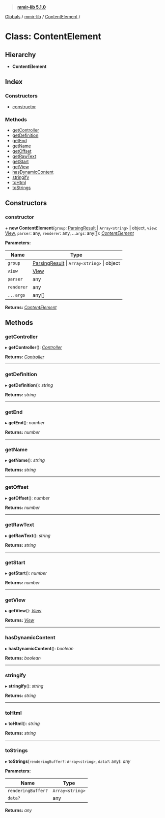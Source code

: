 > **[mmir-lib 5.1.0](../README.md)**

[Globals](../README.md) / [mmir-lib](../modules/mmir_lib.md) / [ContentElement](mmir_lib.contentelement.md) /

# Class: ContentElement

## Hierarchy

* **ContentElement**

## Index

### Constructors

* [constructor](mmir_lib.contentelement.md#constructor)

### Methods

* [getController](mmir_lib.contentelement.md#getcontroller)
* [getDefinition](mmir_lib.contentelement.md#getdefinition)
* [getEnd](mmir_lib.contentelement.md#getend)
* [getName](mmir_lib.contentelement.md#getname)
* [getOffset](mmir_lib.contentelement.md#getoffset)
* [getRawText](mmir_lib.contentelement.md#getrawtext)
* [getStart](mmir_lib.contentelement.md#getstart)
* [getView](mmir_lib.contentelement.md#getview)
* [hasDynamicContent](mmir_lib.contentelement.md#hasdynamiccontent)
* [stringify](mmir_lib.contentelement.md#stringify)
* [toHtml](mmir_lib.contentelement.md#tohtml)
* [toStrings](mmir_lib.contentelement.md#tostrings)

## Constructors

###  constructor

\+ **new ContentElement**(`group`: [ParsingResult](mmir_lib.parsingresult.md) | `Array<string>` | object, `view`: [View](mmir_lib.view.md), `parser`: any, `renderer`: any, ...`args`: any[]): *[ContentElement](mmir_lib.contentelement.md)*

**Parameters:**

Name | Type |
------ | ------ |
`group` | [ParsingResult](mmir_lib.parsingresult.md) \| `Array<string>` \| object |
`view` | [View](mmir_lib.view.md) |
`parser` | any |
`renderer` | any |
`...args` | any[] |

**Returns:** *[ContentElement](mmir_lib.contentelement.md)*

## Methods

###  getController

▸ **getController**(): *[Controller](mmir_lib.controller.md)*

**Returns:** *[Controller](mmir_lib.controller.md)*

___

###  getDefinition

▸ **getDefinition**(): *string*

**Returns:** *string*

___

###  getEnd

▸ **getEnd**(): *number*

**Returns:** *number*

___

###  getName

▸ **getName**(): *string*

**Returns:** *string*

___

###  getOffset

▸ **getOffset**(): *number*

**Returns:** *number*

___

###  getRawText

▸ **getRawText**(): *string*

**Returns:** *string*

___

###  getStart

▸ **getStart**(): *number*

**Returns:** *number*

___

###  getView

▸ **getView**(): *[View](mmir_lib.view.md)*

**Returns:** *[View](mmir_lib.view.md)*

___

###  hasDynamicContent

▸ **hasDynamicContent**(): *boolean*

**Returns:** *boolean*

___

###  stringify

▸ **stringify**(): *string*

**Returns:** *string*

___

###  toHtml

▸ **toHtml**(): *string*

**Returns:** *string*

___

###  toStrings

▸ **toStrings**(`renderingBuffer?`: `Array<string>`, `data?`: any): *any*

**Parameters:**

Name | Type |
------ | ------ |
`renderingBuffer?` | `Array<string>` |
`data?` | any |

**Returns:** *any*